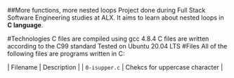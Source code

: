 ##More functions, more nested loops
Project done during Full Stack Software Engineering studies at ALX. It aims to learn about nested loops in **C language**.

#Technologies
C files are compiled using gcc 4.8.4
C files are written according to the C99 standard
Tested on Ubuntu 20.04 LTS
#Files
All of the following files are programs written in C:

| Filename | Description |
| `0-isupper.c` | Chekcs for uppercase character |